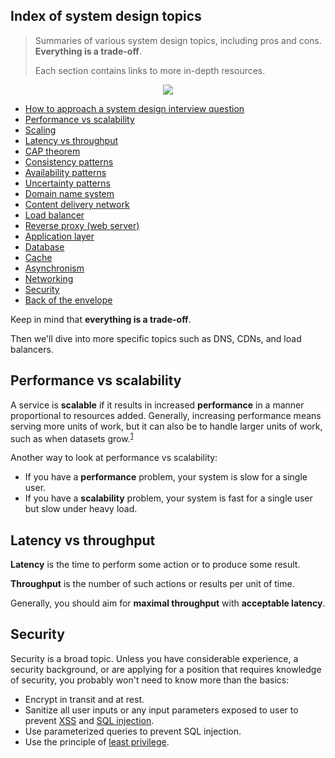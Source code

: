 ## Index of system design topics

> Summaries of various system design topics, including pros and cons.  **Everything is a trade-off**.
>
> Each section contains links to more in-depth resources.

<p align="center">
  <img src="http://i.imgur.com/jrUBAF7.png">
  <br/>
</p>

* [How to approach a system design interview question](https://github.com/voxsim/knowledge/blob/master/system-design/interview.md)
* [Performance vs scalability](#performance-vs-scalability)
* [Scaling](https://github.com/voxsim/knowledge/blob/master/system-design/scaling.md)
* [Latency vs throughput](#latency-vs-throughput)
* [CAP theorem](https://github.com/voxsim/knowledge/blob/master/system-design/cap.md)
* [Consistency patterns](https://github.com/voxsim/knowledge/blob/master/system-design/consistency-patterns.md)
* [Availability patterns](https://github.com/voxsim/knowledge/blob/master/system-design/availability-patterns.md)
* [Uncertainty patterns](https://github.com/voxsim/knowledge/blob/master/system-design/uncertainty-patterns.md)
* [Domain name system](https://github.com/voxsim/knowledge/blob/master/system-design/dns.md)
* [Content delivery network](https://github.com/voxsim/knowledge/blob/master/system-design/cdn.md)
* [Load balancer](https://github.com/voxsim/knowledge/blob/master/system-design/load-balancer.md)
* [Reverse proxy (web server)](https://github.com/voxsim/knowledge/blob/master/system-design/reverse-proxy.md)
* [Application layer](https://github.com/voxsim/knowledge/blob/master/system-design/application-layer.md)
* [Database](https://github.com/voxsim/knowledge/blob/master/system-design/database.md)
* [Cache](https://github.com/voxsim/knowledge/blob/master/system-design/cache.md)
* [Asynchronism](https://github.com/voxsim/knowledge/blob/master/system-design/asynchronism.md)
* [Networking](https://github.com/voxsim/knowledge/blob/master/system-design/networking.md)
* [Security](#security)
* [Back of the envelope](https://github.com/voxsim/knowledge/blob/master/system-design/back-of-the-envelope.md)

Keep in mind that **everything is a trade-off**.

Then we'll dive into more specific topics such as DNS, CDNs, and load balancers.

## Performance vs scalability

A service is **scalable** if it results in increased **performance** in a manner proportional to resources added. Generally, increasing performance means serving more units of work, but it can also be to handle larger units of work, such as when datasets grow.<sup><a href=http://www.allthingsdistributed.com/2006/03/a_word_on_scalability.html>1</a></sup>

Another way to look at performance vs scalability:

* If you have a **performance** problem, your system is slow for a single user.
* If you have a **scalability** problem, your system is fast for a single user but slow under heavy load.

## Latency vs throughput

**Latency** is the time to perform some action or to produce some result.

**Throughput** is the number of such actions or results per unit of time.

Generally, you should aim for **maximal throughput** with **acceptable latency**.

## Security

Security is a broad topic.  Unless you have considerable experience, a security background, or are applying for a position that requires knowledge of security, you probably won't need to know more than the basics:

* Encrypt in transit and at rest.
* Sanitize all user inputs or any input parameters exposed to user to prevent [XSS](https://en.wikipedia.org/wiki/Cross-site_scripting) and [SQL injection](https://en.wikipedia.org/wiki/SQL_injection).
* Use parameterized queries to prevent SQL injection.
* Use the principle of [least privilege](https://en.wikipedia.org/wiki/Principle_of_least_privilege).
